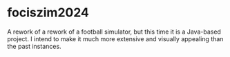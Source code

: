 # fociszim2024
A rework of a rework of a football simulator, but this time it is a Java-based project. I intend to make it much more extensive and visually appealing than the past instances.
